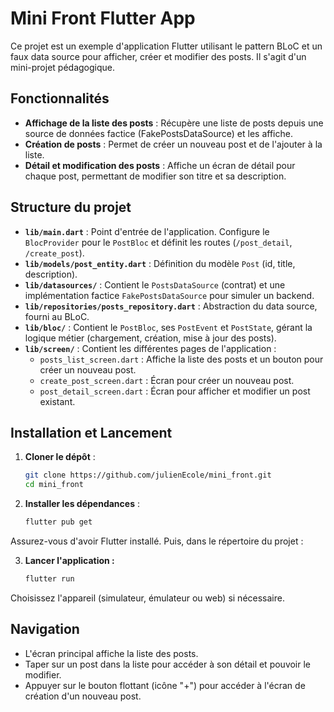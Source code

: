 # Mini Front Flutter App

Ce projet est un exemple d'application Flutter utilisant le pattern BLoC et un faux data source pour afficher, créer et modifier des posts. Il s'agit d'un mini-projet pédagogique.

## Fonctionnalités

- **Affichage de la liste des posts** : Récupère une liste de posts depuis une source de données factice (FakePostsDataSource) et les affiche.
- **Création de posts** : Permet de créer un nouveau post et de l'ajouter à la liste.
- **Détail et modification des posts** : Affiche un écran de détail pour chaque post, permettant de modifier son titre et sa description.

## Structure du projet

- **`lib/main.dart`** : Point d'entrée de l'application. Configure le `BlocProvider` pour le `PostBloc` et définit les routes (`/post_detail`, `/create_post`).
- **`lib/models/post_entity.dart`** : Définition du modèle `Post` (id, title, description).
- **`lib/datasources/`** : Contient le `PostsDataSource` (contrat) et une implémentation factice `FakePostsDataSource` pour simuler un backend.
- **`lib/repositories/posts_repository.dart`** : Abstraction du data source, fourni au BLoC.
- **`lib/bloc/`** : Contient le `PostBloc`, ses `PostEvent` et `PostState`, gérant la logique métier (chargement, création, mise à jour des posts).
- **`lib/screen/`** : Contient les différentes pages de l'application :
  - `posts_list_screen.dart` : Affiche la liste des posts et un bouton pour créer un nouveau post.
  - `create_post_screen.dart` : Écran pour créer un nouveau post.
  - `post_detail_screen.dart` : Écran pour afficher et modifier un post existant.

## Installation et Lancement

1. **Cloner le dépôt** :

   ```bash
   git clone https://github.com/julienEcole/mini_front.git
   cd mini_front

2. **Installer les dépendances** :

    ```bash
    flutter pub get

Assurez-vous d'avoir Flutter installé. Puis, dans le répertoire du projet :

3. **Lancer l\'application :**

    ```bash
    flutter run

Choisissez l\'appareil (simulateur, émulateur ou web) si nécessaire.

## Navigation

- L\'écran principal affiche la liste des posts.
- Taper sur un post dans la liste pour accéder à son détail et pouvoir le modifier.
- Appuyer sur le bouton flottant (icône "+") pour accéder à l'écran de création d'un nouveau post.